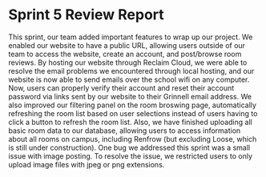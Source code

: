 # Sprint 5 Review Report

This sprint, our team added important features to wrap up our project. We enabled our website to have a public URL, allowing users outside of our team to access the website, create an account, and post/browse room reviews. By hosting our website through Reclaim Cloud, we were
able to resolve the email problems we encountered through local hosting, and our website is now able to send emails over
the school wifi on any computer. Now, users can properly verify their account and reset their account password via links sent by our website to their Grinnell email address. We also improved our filtering panel on the room broswing page, automatically refreshing the room list based on user selections instead of users having to click a button to refresh the room list. Also, we have finished uploading all basic room data to our database, allowing users to access information about all rooms on campus, including Renfrow (but excluding Loose, which is still under construction). One bug we addressed this sprint was a small issue with image posting. To resolve the issue, we restricted users to only upload image files with jpeg or png extensions. 
